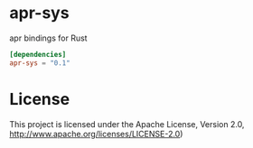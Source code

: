 # apr-sys

apr bindings for Rust

```toml
[dependencies]
apr-sys = "0.1"
```

# License

This project is licensed under the Apache License, Version 2.0,
http://www.apache.org/licenses/LICENSE-2.0)

